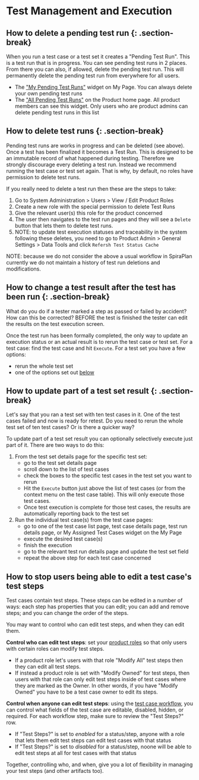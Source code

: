 # Test Management and Execution

## How to delete a pending test run {: .section-break}
When you run a test case or a test set it creates a "Pending Test Run". This is a test run that is in progress. You can see pending test runs in 2 places. From there you can also, if allowed, delete the pending test run. This will permanently delete the pending test run from everywhere for all users. 

- The ["My Pending Test Runs"](../../Spira-User-Manual/User-Product-Management/#my-pending-test-runs) widget on My Page. You can always delete your own pending test runs
- The ["All Pending Test Runs"](../../Spira-User-Manual/Product-Homepage/#all-pending-test-runs) on the Product home page. All product members can see this widget. Only users who are product admins can delete pending test runs in this list

## How to delete test runs {: .section-break}
Pending test runs are works in progress and can be deleted (see above). Once a test has been finalized it becomes a Test Run. This is designed to be an immutable record of what happened during testing. Therefore we strongly discourage every deleting a test run. Instead we recommend running the test case or test set again. That is why, by default, no roles have permission to delete test runs.

If you really need to delete a test run then these are the steps to take:

1. Go to System Administration > Users > View / Edit Product Roles 
2. Create a new role with the special permission to delete Test Runs 
3. Give the relevant user(s) this role for the product concerned
4. The user then navigates to the test run pages and they will see a `Delete` button that lets them to delete test runs.
5. NOTE: to update test execution statuses and traceability in the system following these deletes, you need to go to Product Admin > General Settings > Data Tools and click `Refersh Test Status Cache`

NOTE: because we do not consider the above a usual workflow in SpiraPlan currently we do not maintain a history of test run deletions and modifications.

## How to change a test result after the test has been run {: .section-break}
What do you do if a tester marked a step as passed or failed by accident? How can this be corrected? BEFORE the test is finished the tester can edit the results on the test execution screen. 

Once the test run has been formally completed, the only way to update an execution status or an actual result is to rerun the test case or test set. For a test case: find the test case and hit `Execute`. For a test set you have a few options:

- rerun the whole test set
- one of the options set out [below](#how-to-delete-test-runs)


## How to update part of a test set result {: .section-break}
Let's say that you ran a test set with ten test cases in it. One of the test cases failed and now is ready for retest. Do you need to rerun the whole test set of ten test cases? Or is there a quicker way?

To update part of a test set result you can optionally selectively execute just part of it. There are two ways to do this:

1. From the test set details page for the specific test set:
    - go to the test set details page
    - scroll down to the list of test cases
    - check the boxes to the specific test cases in the test set you want to rerun
    - Hit the `Execute` button just above the list of test cases (or from the context menu on the test case table). This will only execute those test cases.
    - Once test execution is complete for those test cases, the results are automatically reporting back to the test set
2. Run the individual test case(s) from the test case pages:
    - go to one of the test case list page, test case details page, test run details page, or My Assigned Test Cases widget on the My Page
    - execute the desired test case(s)
    - finish the execution
    - go to the relevant test run details page and update the test set field
    - repeat the above step for each test case concerned

## How to stop users being able to edit a test case's test steps
Test cases contain test steps. These steps can be edited in a number of ways: each step has properties that you can edit; you can add and remove steps; and you can change the order of the steps.

You may want to control who can edit test steps, and when they can edit them. 

**Control who can edit test steps**: set your [product roles](../Spira-Administration-Guide/System-Users/#view-edit-product-roles) so that only users with certain roles can modify test steps. 

- If a product role let's users with that role "Modify All" test steps then they can edit all test steps. 
- If instead a product role is set with "Modify Owned" for test steps, then users with that role can only edit test steps inside of test cases where they are marked as the Owner. In other words, if you have "Modify Owned" you have to be a test case owner to edit its steps.

**Control when anyone can edit test steps**: using the [test case workflow](../Spira-Administration-Guide/Template-Test-Cases/#edit-workflow-step), you can control what fields of the test case are editable, disabled, hidden, or required. For each workflow step, make sure to review the "Test Steps?" row. 

- If "Test Steps?" is set to *enabled* for a status/step, anyone with a role that lets them edit test steps can edit test cases with that status
- If "Test Steps?" is set to *disabled* for a status/step, noone will be able to edit test steps at all for test cases with that status

Together, controlling who, and when, give you a lot of flexibility in managing your test steps (and other artifacts too).